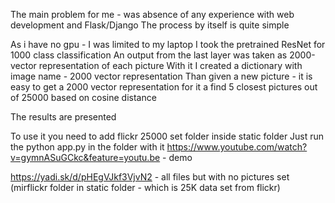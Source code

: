 
The main problem for me - was absence of any experience with web development and Flask/Django
The process by itself is quite simple

As i have no gpu - I was limited to my laptop
I took the pretrained ResNet for 1000 class classification
An output from the last layer was taken as 2000-vector representation  of each picture
With it I created a dictionary with image name  - 2000 vector representation
Than given a new picture - it is easy to get a 2000 vector representation for it a find 5 closest
pictures out of 25000 based on cosine distance

The results are presented

To use it you need to add flickr 25000 set folder inside static folder
Just run the python app.py in the folder with it
https://www.youtube.com/watch?v=gymnASuGCkc&feature=youtu.be - demo

https://yadi.sk/d/pHEgVJkf3VjvN2 - all files but with no pictures set (mirflickr folder in static folder - which is 25K data set from flickr)
